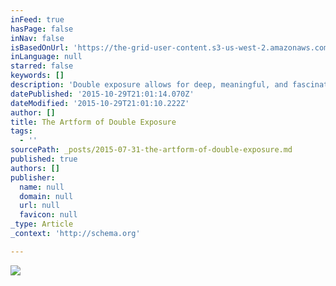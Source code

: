 ```yaml
---
inFeed: true
hasPage: false
inNav: false
isBasedOnUrl: 'https://the-grid-user-content.s3-us-west-2.amazonaws.com/715c1c94-569c-42cc-8dc9-a4a2db603e1b.jpg'
inLanguage: null
starred: false
keywords: []
description: 'Double exposure allows for deep, meaningful, and fascinating combinations. It’s evolved from accident to artform.'
datePublished: '2015-10-29T21:01:14.070Z'
dateModified: '2015-10-29T21:01:10.222Z'
author: []
title: The Artform of Double Exposure
tags:
  - ''
sourcePath: _posts/2015-07-31-the-artform-of-double-exposure.md
published: true
authors: []
publisher:
  name: null
  domain: null
  url: null
  favicon: null
_type: Article
_context: 'http://schema.org'

---
```

![](https://the-grid-user-content.s3-us-west-2.amazonaws.com/715c1c94-569c-42cc-8dc9-a4a2db603e1b.jpg)
